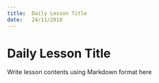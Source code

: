 ```yaml
---
title:  Daily Lesson Title
date:   24/11/2016
---
```


# Daily Lesson Title

Write lesson contents using Markdown format here